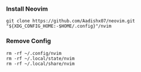 
### Install Neovim 

```
git clone https://github.com/Aadishx07/neovim.git "${XDG_CONFIG_HOME:-$HOME/.config}"/nvim
```

### Remove Config

```
rm -rf ~/.config/nvim
rm -rf ~/.local/state/nvim
rm -rf ~/.local/share/nvim
```
